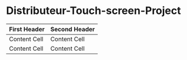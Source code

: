 # Distributeur-Touch-screen-Project
| First Header  | Second Header |
| ------------- | ------------- |
| Content Cell  | Content Cell  |
| Content Cell  | Content Cell  |
